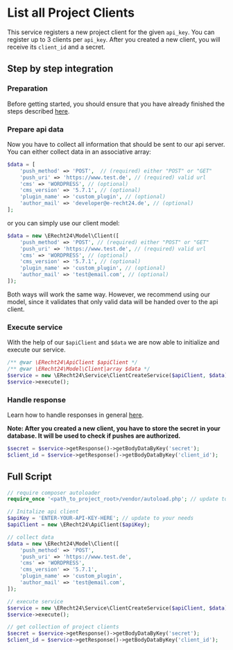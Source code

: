 # List all Project Clients
This service registers a new project client for the given `api_key`. You can register up to 3 clients per `api_key`.
After you created a new client, you will receive its `client_id` and a secret.

## Step by step integration
### Preparation
Before getting started, you should ensure that you have already finished the steps described [here](../preparation.md).

### Prepare api data
Now you have to collect all information that should be sent to our api server.
You can either collect data in an associative array:
```php 
$data = [
    'push_method' => 'POST',  // (required) either "POST" or "GET"
    'push_uri' => 'https://www.test.de', // (required) valid url
    'cms' => 'WORDPRESS', // (optional)
    'cms_version' => '5.7.1', // (optional)
    'plugin_name' => 'custom_plugin', // (optional)
    'author_mail' => 'developer@e-recht24.de', // (optional)
];
```
or you can simply use our client model:
```php
$data = new \ERecht24\Model\Client([
    'push_method' => 'POST', // (required) either "POST" or "GET"
    'push_uri' => 'https://www.test.de', // (required) valid url
    'cms' => 'WORDPRESS', // (optional)
    'cms_version' => '5.7.1', // (optional)
    'plugin_name' => 'custom_plugin', // (optional)
    'author_mail' => 'test@email.com', // (optional)
]);
```
Both ways will work the same way. 
However, we recommend using our model, since it validates that only valid data will be handed over to the api client.

### Execute service
With the help of our `$apiClient` and `$data` we are now able to initialize and execute our service.

```php
/** @var \ERecht24\ApiClient $apiClient */
/** @var \ERecht24\Model\Client|array $data */
$service = new \ERecht24\Service\ClientCreateService($apiClient, $data);
$service->execute();
```

### Handle response
Learn how to handle responses in general [here](../handle_api_responses.md).

**Note: After you created a new client, you have to store the secret in your database. It will be used to check if pushes are authorized.**

```php
$secret = $service->getResponse()->getBodyDataByKey('secret');
$client_id = $service->getResponse()->getBodyDataByKey('client_id');
```


## Full Script

```php
// require composer autoloader
require_once '<path_to_project_root>/vendor/autoload.php'; // update to your needs

// Initalize api client
$apiKey = 'ENTER-YOUR-API-KEY-HERE'; // update to your needs
$apiClient = new \ERecht24\ApiClient($apiKey);

// collect data
$data = new \ERecht24\Model\Client([
    'push_method' => 'POST',
    'push_uri' => 'https://www.test.de',
    'cms' => 'WORDPRESS',
    'cms_version' => '5.7.1',
    'plugin_name' => 'custom_plugin',
    'author_mail' => 'test@email.com',
]);

// execute service
$service = new \ERecht24\Service\ClientCreateService($apiClient, $data);
$service->execute();

// get collection of project clients
$secret = $service->getResponse()->getBodyDataByKey('secret');
$client_id = $service->getResponse()->getBodyDataByKey('client_id');

```
